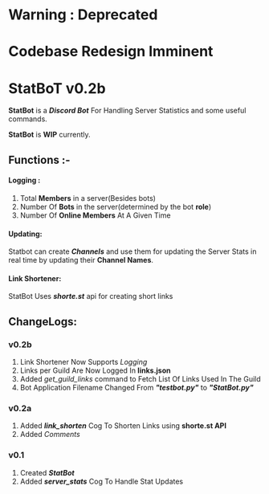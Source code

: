 # Warning : Deprecated
# Codebase Redesign Imminent

# StatBoT  v0.2b
**StatBot** is a ***Discord Bot*** For Handling Server Statistics and some useful commands.

**StatBot** is **WIP** currently.

## Functions :-

#### Logging :
1.	Total **Members** in a server(Besides bots)
2.	Number Of **Bots** in the server(determined by the bot **role**) 
3.	Number Of **Online Members** At A Given Time

#### Updating:
Statbot can create ***Channels*** and use them for updating the Server Stats in real time by updating their **Channel Names**.

#### Link Shortener:
StatBot Uses ***shorte.st*** api for creating short links

## ChangeLogs:

### v0.2b
1.	Link Shortener Now Supports *Logging*
2.	Links per Guild Are Now Logged In **links.json**
3.	Added *get_guild_links* command to Fetch List Of Links Used In The Guild
4.	Bot Application Filename Changed From ***"testbot.py"*** to ***"StatBot.py"***

### v0.2a
1.	Added ***link_shorten*** Cog To Shorten Links using **shorte.st API**
2.	Added *Comments*


### v0.1
1.	Created ***StatBot***
2.	Added ***server_stats*** Cog To Handle Stat Updates
